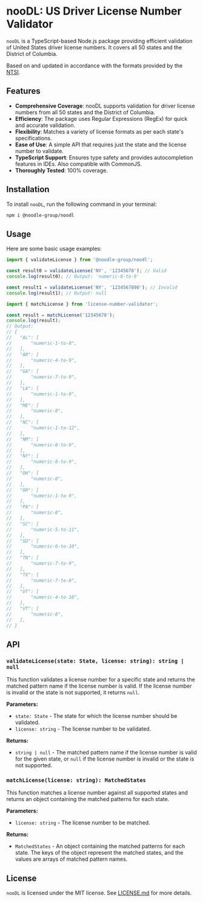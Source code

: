 # nooDL: US Driver License Number Validator

`nooDL` is a TypeScript-based Node.js package providing efficient validation of United States driver license numbers. It covers all 50 states and the District of Columbia.

Based on and updated in accordance with the formats provided by the [NTSI](https://ntsi.com/drivers-license-format/).

## Features

- **Comprehensive Coverage**: nooDL supports validation for driver license numbers from all 50 states and the District of Columbia.
- **Efficiency**: The package uses Regular Expressions (RegEx) for quick and accurate validation.
- **Flexibility**: Matches a variety of license formats as per each state's specifications.
- **Ease of Use**: A simple API that requires just the state and the license number to validate.
- **TypeScript Support**: Ensures type safety and provides autocompletion features in IDEs. Also compatible with CommonJS.
- **Thoroughly Tested**: 100% coverage.

## Installation

To install `nooDL`, run the following command in your terminal:

```bash
npm i @noodle-group/noodl
```

## Usage

Here are some basic usage examples:

```typescript
import { validateLicense } from '@noodle-group/noodl';

const result0 = validateLicense('NY', '12345678'); // Valid
console.log(result0); // Output: 'numeric-8-to-9'

const result1 = validateLicense('NY', '1234567890'); // Invalid
console.log(result1); // Output: null

```

```typescript
import { matchLicense } from 'license-number-validator';

const result = matchLicense('12345678');
console.log(result);
// Output:
// {
//   "AL": [
//       "numeric-1-to-8",
//   ],
//   "AR": [
//       "numeric-4-to-9",
//   ],
//   "GA": [
//       "numeric-7-to-9",
//   ],
//   "LA": [
//       "numeric-1-to-9",
//   ],
//   "ME": [
//       "numeric-8",
//   ],
//   "NC": [
//       "numeric-1-to-12",
//   ],
//   "NM": [
//       "numeric-8-to-9",
//   ],
//   "NY": [
//       "numeric-8-to-9",
//   ],
//   "OH": [
//       "numeric-8",
//   ],
//   "OR": [
//       "numeric-1-to-9",
//   ],
//   "PA": [
//       "numeric-8",
//   ],
//   "SC": [
//       "numeric-5-to-11",
//   ],
//   "SD": [
//       "numeric-6-to-10",
//   ],
//   "TN": [
//       "numeric-7-to-9",
//   ],
//   "TX": [
//       "numeric-7-to-8",
//   ],
//   "UT": [
//       "numeric-4-to-10",
//   ],
//   "VT": [
//       "numeric-8",
//   ],
// }
```

## API

### `validateLicense(state: State, license: string): string | null`

This function validates a license number for a specific state and returns the matched pattern name if the license number is valid. If the license number is invalid or the state is not supported, it returns `null`.

**Parameters:**

- `state: State` - The state for which the license number should be validated.
- `license: string` - The license number to be validated.

**Returns:**

- `string | null` - The matched pattern name if the license number is valid for the given state, or `null` if the license number is invalid or the state is not supported.

### `matchLicense(license: string): MatchedStates`

This function matches a license number against all supported states and returns an object containing the matched patterns for each state.

**Parameters:**

- `license: string` - The license number to be matched.

**Returns:**

- `MatchedStates` - An object containing the matched patterns for each state. The keys of the object represent the matched states, and the values are arrays of matched pattern names.

## License

`nooDL` is licensed under the MIT license. See [LICENSE.md](https://github.com/noodle-group/nooDL/blob/master/LICENSE) for more details.

